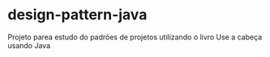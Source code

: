 # design-pattern-java
Projeto parea estudo do padrões de projetos utilizando o livro Use a cabeça usando Java
